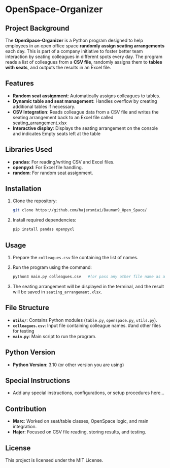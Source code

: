 # OpenSpace-Organizer

## Project Background
The **OpenSpace-Organizer** is a Python program designed to help employees in an open office space **randomly assign seating arrangements** each day. This is part of a company initiative to foster better team interaction by seating colleagues in different spots every day. The program reads a list of colleagues from a **CSV file**, randomly assigns them to **tables with seats**, and outputs the results in an Excel file.

## Features
- **Random seat assignment**: Automatically assigns colleagues to tables.
- **Dynamic table and seat management**: Handles overflow by creating additional tables if necessary.
- **CSV Integration**: Reads colleague data from a CSV file and writes the seating arrangement back to an Excel file called seating_arrangement.xlsx
- **Interactive display**: Displays the seating arrangement on the console and indicates Empty seats left at the table

## Libraries Used
- **pandas**: For reading/writing CSV and Excel files.
- **openpyxl**: For Excel file handling.
- **random**: For random seat assignment.

## Installation

1. Clone the repository:

    ```bash
    git clone https://github.com/hajersmiai/Bauman9_Open_Space/
    ```

2. Install required dependencies:

    ```bash
    pip install pandas openpyxl
    ```

## Usage

1. Prepare the `colleagues.csv` file containing the list of names.
2. Run the program using the command:

    ```bash
    python3 main.py colleagues.csv   #(or pass any other file name as an argument)
    ```

3. The seating arrangement will be displayed in the terminal, and the result will be saved in `seating_arrangement.xlsx`.

## File Structure
- **`utils/`**: Contains Python modules (`table.py`, `openspace.py`, `utils.py`).
- **`colleagues.csv`**: Input file containing colleague names. #and other files for testing
- **`main.py`**: Main script to run the program.

## Python Version
- **Python Version**: 3.10 (or other version you are using)

## Special Instructions
- Add any special instructions, configurations, or setup procedures here...
## Contribution
- **Marc**: Worked on seat/table classes, OpenSpace logic, and main integration.
- **Hajer**: Focused on CSV file reading, storing results, and testing.

## License
This project is licensed under the MIT License.
